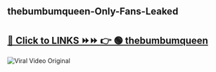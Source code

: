
 ## thebumbumqueen-Only-Fans-Leaked

# <h2><a href="https://clipsfans.com/thebumbumqueen&ref=git">🔗 Click to LINKS ⏩⏩ 👉 🟢 thebumbumqueen </a></h2>

<a href="https://clipsfans.com/thebumbumqueen&ref=git" rel="nofollow" data-target="animated-image.originalLink"><img src="https://i.ibb.co.com/xMMVF88/686577567.gif" alt="Viral Video Original" style="max-width: 100%; display: inline-block;" data-target="animated-image.originalImage"></a>
